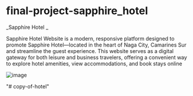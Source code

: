 # final-project-sapphire_hotel

_Sapphire Hotel _

Sapphire Hotel Website is a modern, responsive platform designed to promote Sapphire Hotel—located in the heart of Naga City, Camarines Sur and streamline the guest experience. This website serves as a digital gateway for both leisure and business travelers, offering a convenient way to explore hotel amenities, view accommodations, and book stays online

![image](https://github.com/user-attachments/assets/b49b6010-3500-4fcd-954c-30e49b87ebd1)

"# copy-of-hotel" 
